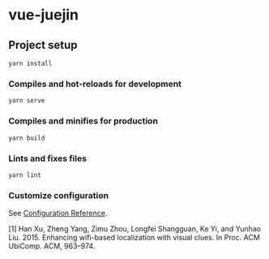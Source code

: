 # vue-juejin

## Project setup
```
yarn install
```

### Compiles and hot-reloads for development
```
yarn serve
```

### Compiles and minifies for production
```
yarn build
```

### Lints and fixes files
```
yarn lint
```

### Customize configuration
See [Configuration Reference](https://cli.vuejs.org/config/).

[1]	Han Xu, Zheng Yang, Zimu Zhou, Longfei Shangguan, Ke Yi, and Yunhao Liu. 2015. Enhancing wifi-based localization with visual clues. In Proc. ACM UbiComp. ACM, 963–974.
